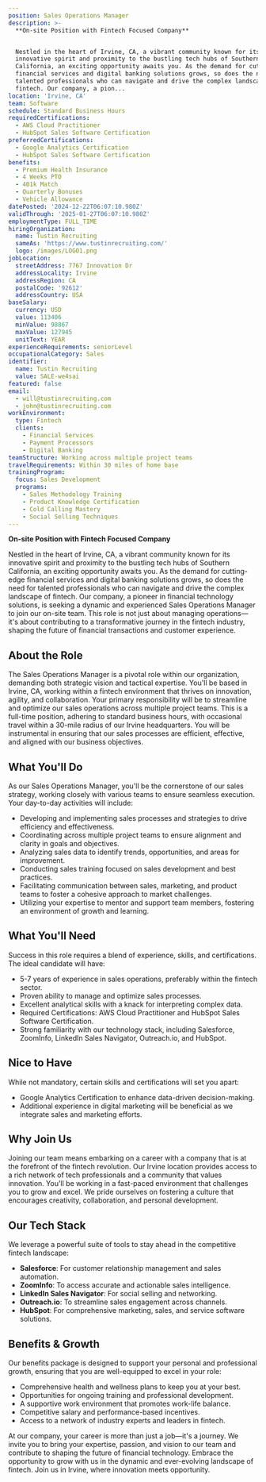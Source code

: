 ```yaml
---
position: Sales Operations Manager
description: >-
  **On-site Position with Fintech Focused Company**


  Nestled in the heart of Irvine, CA, a vibrant community known for its
  innovative spirit and proximity to the bustling tech hubs of Southern
  California, an exciting opportunity awaits you. As the demand for cutting-edge
  financial services and digital banking solutions grows, so does the need for
  talented professionals who can navigate and drive the complex landscape of
  fintech. Our company, a pion...
location: 'Irvine, CA'
team: Software
schedule: Standard Business Hours
requiredCertifications:
  - AWS Cloud Practitioner
  - HubSpot Sales Software Certification
preferredCertifications:
  - Google Analytics Certification
  - HubSpot Sales Software Certification
benefits:
  - Premium Health Insurance
  - 4 Weeks PTO
  - 401k Match
  - Quarterly Bonuses
  - Vehicle Allowance
datePosted: '2024-12-22T06:07:10.980Z'
validThrough: '2025-01-27T06:07:10.980Z'
employmentType: FULL_TIME
hiringOrganization:
  name: Tustin Recruiting
  sameAs: 'https://www.tustinrecruiting.com/'
  logo: /images/LOGO1.png
jobLocation:
  streetAddress: 7767 Innovation Dr
  addressLocality: Irvine
  addressRegion: CA
  postalCode: '92612'
  addressCountry: USA
baseSalary:
  currency: USD
  value: 113406
  minValue: 98867
  maxValue: 127945
  unitText: YEAR
experienceRequirements: seniorLevel
occupationalCategory: Sales
identifier:
  name: Tustin Recruiting
  value: SALE-we4sai
featured: false
email:
  - will@tustinrecruiting.com
  - john@tustinrecruiting.com
workEnvironment:
  type: Fintech
  clients:
    - Financial Services
    - Payment Processors
    - Digital Banking
teamStructure: Working across multiple project teams
travelRequirements: Within 30 miles of home base
trainingProgram:
  focus: Sales Development
  programs:
    - Sales Methodology Training
    - Product Knowledge Certification
    - Cold Calling Mastery
    - Social Selling Techniques
---
```




**On-site Position with Fintech Focused Company**

Nestled in the heart of Irvine, CA, a vibrant community known for its innovative spirit and proximity to the bustling tech hubs of Southern California, an exciting opportunity awaits you. As the demand for cutting-edge financial services and digital banking solutions grows, so does the need for talented professionals who can navigate and drive the complex landscape of fintech. Our company, a pioneer in financial technology solutions, is seeking a dynamic and experienced Sales Operations Manager to join our on-site team. This role is not just about managing operations—it's about contributing to a transformative journey in the fintech industry, shaping the future of financial transactions and customer experience.

## About the Role

The Sales Operations Manager is a pivotal role within our organization, demanding both strategic vision and tactical expertise. You'll be based in Irvine, CA, working within a fintech environment that thrives on innovation, agility, and collaboration. Your primary responsibility will be to streamline and optimize our sales operations across multiple project teams. This is a full-time position, adhering to standard business hours, with occasional travel within a 30-mile radius of our Irvine headquarters. You will be instrumental in ensuring that our sales processes are efficient, effective, and aligned with our business objectives.

## What You'll Do

As our Sales Operations Manager, you'll be the cornerstone of our sales strategy, working closely with various teams to ensure seamless execution. Your day-to-day activities will include:

- Developing and implementing sales processes and strategies to drive efficiency and effectiveness.
- Coordinating across multiple project teams to ensure alignment and clarity in goals and objectives.
- Analyzing sales data to identify trends, opportunities, and areas for improvement.
- Conducting sales training focused on sales development and best practices.
- Facilitating communication between sales, marketing, and product teams to foster a cohesive approach to market challenges.
- Utilizing your expertise to mentor and support team members, fostering an environment of growth and learning.

## What You'll Need

Success in this role requires a blend of experience, skills, and certifications. The ideal candidate will have:

- 5-7 years of experience in sales operations, preferably within the fintech sector.
- Proven ability to manage and optimize sales processes.
- Excellent analytical skills with a knack for interpreting complex data.
- Required Certifications: AWS Cloud Practitioner and HubSpot Sales Software Certification.
- Strong familiarity with our technology stack, including Salesforce, ZoomInfo, LinkedIn Sales Navigator, Outreach.io, and HubSpot.

## Nice to Have

While not mandatory, certain skills and certifications will set you apart:

- Google Analytics Certification to enhance data-driven decision-making.
- Additional experience in digital marketing will be beneficial as we integrate sales and marketing efforts.

## Why Join Us

Joining our team means embarking on a career with a company that is at the forefront of the fintech revolution. Our Irvine location provides access to a rich network of tech professionals and a community that values innovation. You'll be working in a fast-paced environment that challenges you to grow and excel. We pride ourselves on fostering a culture that encourages creativity, collaboration, and personal development.

## Our Tech Stack

We leverage a powerful suite of tools to stay ahead in the competitive fintech landscape:

- **Salesforce**: For customer relationship management and sales automation.
- **ZoomInfo**: To access accurate and actionable sales intelligence.
- **LinkedIn Sales Navigator**: For social selling and networking.
- **Outreach.io**: To streamline sales engagement across channels.
- **HubSpot**: For comprehensive marketing, sales, and service software solutions.

## Benefits & Growth

Our benefits package is designed to support your personal and professional growth, ensuring that you are well-equipped to excel in your role:

- Comprehensive health and wellness plans to keep you at your best.
- Opportunities for ongoing training and professional development.
- A supportive work environment that promotes work-life balance.
- Competitive salary and performance-based incentives.
- Access to a network of industry experts and leaders in fintech.

At our company, your career is more than just a job—it's a journey. We invite you to bring your expertise, passion, and vision to our team and contribute to shaping the future of financial technology. Embrace the opportunity to grow with us in the dynamic and ever-evolving landscape of fintech. Join us in Irvine, where innovation meets opportunity.
